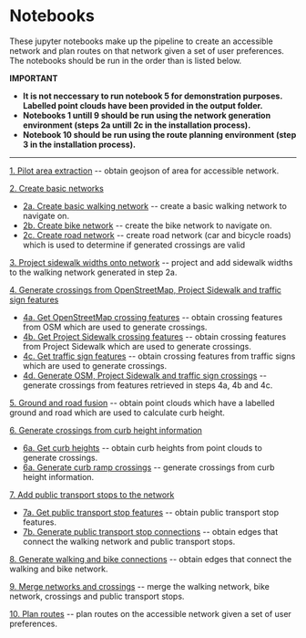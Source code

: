 # Notebooks

These jupyter notebooks make up the pipeline to create an accessible network and plan routes on that network given a set of user preferences. The notebooks should be run in the order than is listed below.

**IMPORTANT** 
- **It is not neccessary to run notebook 5 for demonstration purposes. Labelled point clouds have been provided in the output folder.** 
- **Notebooks 1 untill 9 should be run using the network generation environment (steps 2a untill 2c in the installation process).** 
- **Notebook 10 should be run using the route planning environment (step 3 in the installation process).**

---

[1. Pilot area extraction](1.%20get_pilot_area.ipynb) -- obtain geojson of area for accessible network.

[2. Create basic networks]()
* [2a. Create basic walking network](2a.%20create_basic_network.ipynb) -- create a basic walking network to navigate on.
* [2b. Create bike network](2b.%20create_bike_network.ipynb) -- create the bike network to navigate on.
* [2c. Create road network](2c.%20create_road_network.ipynb) -- create road network (car and bicycle roads) which is used to determine if generated crossings are valid

[3. Project sidewalk widths onto network](3.%20get_sidewalk_widths_on_network.ipynb) -- project and add sidewalk widths to the walking network generated in step 2a.

[4. Generate crossings from OpenStreetMap, Project Sidewalk and traffic sign features]()
* [4a. Get OpenStreetMap crossing features](4a.%20get_osm_crossing_features.ipynb) -- obtain crossing features from OSM which are used to generate crossings.
* [4b. Get Project Sidewalk crossing features](4b.%20get_project_sidewalk_crossing_features.ipynb) -- obtain crossing features from Project Sidewalk which are used to generate crossings.
* [4c. Get traffic sign features](4a.%20get_osm_crossing_features.ipynb) -- obtain crossing features from traffic signs which are used to generate crossings.
* [4d. Generate OSM, Project Sidewalk and traffic sign crossings](4d.%20generate_osm_ps_ts_crossings.ipynb) -- generate crossings from features retrieved in steps 4a, 4b and 4c.

[5. Ground and road fusion](5.%20ground_and_road_fusion.ipynb) -- obtain point clouds which have a labelled ground and road which are used to calculate curb height.

[6. Generate crossings from curb height information]()
* [6a. Get curb heights](6a.%get_curb_heights.ipynb) -- obtain curb heights from point clouds to generate crossings.
* [6a. Generate curb ramp crossings](6b.%20generate_curb_ramp_crossings.ipynb) -- generate crossings from curb height information.

[]()

[7. Add public transport stops to the network]()
* [7a. Get public transport stop features](7a.%20get_public_transport_stop_features.ipynb) -- obtain public transport stop features.
* [7b. Generate public transport stop connections](7b.%20generate_public_transport_stop_connections.ipynb) -- obtain edges that connect the walking network and public transport stops.

[8. Generate walking and bike connections](8.%20generate_walking_and_bike_network_connections.ipynb) -- obtain edges that connect the walking and bike network.

[9. Merge networks and crossings](9.%20merge_networks_and_crossings.ipynb) -- merge the walking network, bike network, crossings and public transport stops.

[10. Plan routes](10.%plan_routes.ipynb) -- plan routes on the accessible network given a set of user preferences.
